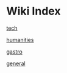 # Wiki Index

[tech](tech.md)

[humanities](humanities.md)

[gastro](gastro.md)

[general](general.md)
